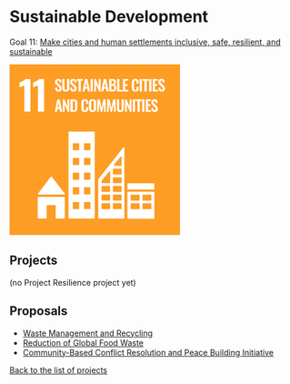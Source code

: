 # Sustainable Development

[un_sdg_link]: https://sdgs.un.org/goals/goal11

Goal 11: [Make cities and human settlements inclusive, safe, resilient, and sustainable][un_sdg_link]

[<img src="../images/sdgs/E-WEB-Goal-11.png" alt="Goal 11 Sustainable Development" width="300">][un_sdg_link]

## Projects

(no Project Resilience project yet)

## Proposals

- [Waste Management and Recycling](../proposals/waste_management.md)
- [Reduction of Global Food Waste](../proposals/food_waste.md)
- [Community-Based Conflict Resolution and Peace Building Initiative](../proposals/conflict_resolution.md)

[Back to the list of projects](../README.md)